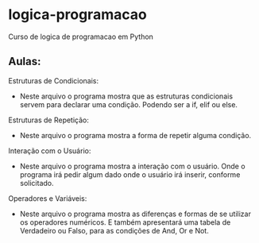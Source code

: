 # logica-programacao
 Curso de logica de programacao em Python

 ## Aulas:
 
 Estruturas de Condicionais:
 - Neste arquivo o programa mostra que as estruturas condicionais servem para declarar uma condição. Podendo ser a if, elif ou else.

   
 Estruturas de Repetição:
 - Neste arquivo o programa mostra a forma de repetir alguma condição.

   
 Interação com o Usuário:
 - Neste arquivo o programa mostra a interação com o usuário. Onde o programa irá pedir algum dado onde o usuário irá inserir, conforme solicitado.

   
 Operadores e Variáveis:
 - Neste arquivo o programa mostra as diferenças e formas de se utilizar os operadores numéricos. E também apresentará uma tabela de Verdadeiro ou Falso, para as condições de And, Or e Not.
